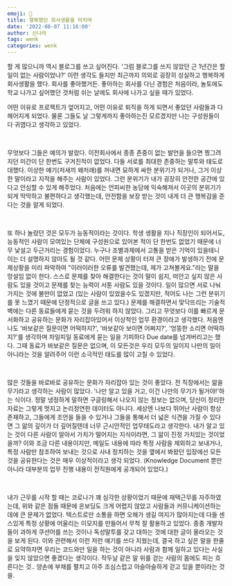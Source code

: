```yaml
---
emoji: 👋
title: 행복했던 회사생활을 마치며
date: '2022-08-07 11:16:00'
author: 신나라
tags: wenk
categories: wenk
---
```


할 게 많으니까 역시 블로그를 쓰고 싶어진다. '그럼 블로그를 쓰지 않았던 근 1년간은 할 일이 없는 사람이었나?' 이런 생각도 들지만 최근까지 의외로 굉장히 성실하고 행복하게 회사생활을 했다. 회사를 좋아했거든. 좋아하는 회사를 다닌 경험은 처음이라, 놀토에도 학교 나가고 싶어했던 것처럼 쉬는 날에도 회사에 나가고 싶을 때가 있었다. 

어떤 이유로 프로젝트가 엎어지고, 어떤 이유로 퇴직을 하게 되면서 좋았던 사람들과 다 헤어지게 되었다. 물론 그들도 날 그렇게까지 좋아하는진 모르겠지만 나는 구성원들이 다 귀엽다고 생각하고 있었다.

​

무엇보다 그들은 예의가 발랐다. 이전회사에서 종종 존중이 없는 발언을 들으면 찡그려지던 미간이 단 한번도 구겨진적이 없었다. 다들 서로를 최대한 존중하는 말투와 태도로 대했다. 이상한 얘기(저새끼 왜저래)를 꺼내면 묘하게 싸한 분위기가 되거나, 그거 이상한 말이라고 지적을 해주는 사람이 있었다. 그런 분위기가 내가 굉장히 안전한 공간에 있다고 안심할 수 있게 해주었다. 처음에는 언피씨한 농담에 익숙해져서 이곳의 분위기가 되게 딱딱하고 불편하다고 생각했는데, 안전함을 보장 받는 것이 내게 더 큰 행복감을 준다는 것을 알게 되었다.

​

또 하나 놀랐던 것은 모두가 능동적이라는 것이다. 학생 생활을 지나 직장인이 되어서도, 능동적인 사람이 모여있는 단체에 구성원으로 있어본 적이 단 한번도 없었기 때문에 너무 낯설고 두근거리는 경험이었다. 누구나 조별과제에서 고통을 받은 기억이 있을테니 이는 더 설명하지 않아도 될 것 같다. 어떤 문제 상황이 터져 큰 장애가 발생하기 전에 문제상황을 미리 파악하여 "이러이러한 오류를 발견했는데, 제가 고쳐볼게요."라는 말을 망설임 없이 한다. 스스로 문제를 찾아 해결한다는 것이 말이 쉽지, 떠안고 싶지 않은 사람도 있을 것이고 문제를 찾는 능력이 서툰 사람도 있을 것이다. 일이 많으면 서로 나눠가지는 것에 불만이 없었고 (있는 사람이 있었을수도 있겠지만, 적어도 나는 그런 분위기를 못 느꼈기 때문에 단정적으로 글을 쓰고 있다.) 문제를 해결하면서 맞닥뜨리는 기술적 벽에는 다른 동료들에게 묻는 것을 두려워 하지 않았다. 그리고 무엇보다 이를 빠르게 문서화하고 공유하는 문화가 자리잡아있어서 이상적인 업무 환경이라고 생각했다. 처음엔 나도 '바보같은 질문이면 어떡하지?', '바보같아 보이면 어쩌지?', '엉뚱한 소리면 어떡하지?'를 생각하며 차일피일 동료에게 묻는 일을 기피하다 Due date를 넘겨버리고는 했다. 그때 동료가 바보같은 질문은 없으며, 이 모든것은 우리 모두의 일이지 나만의 일이 아니라는 것을 알려주어 이런 소극적인 태도를 많이 고칠 수 있었다. 

​

많은 것들을 바로바로 공유하는 문화가 자리잡아 있는 것이 좋았다. 전 직장에서는 앎을 무기라고 생각하는 사람이 많았다. '나만 알고 있을 거고, 이건 나만의 무기가 될거야!'하는 식이다. 정말 냉정하게 말하면 구글링해서 나오지 않는 정보는 없으며, 당신이 정리한 자료는 그렇게 멋지고 논리정연한 데이터도 아니다. 세상엔 나보다 뛰어난 사람이 항상 존재하고, 그들에게 조언을 들을 수 있거나 그들을 통해서 더 넓은 식견을 가질 수 있다면 그 앎의 깊이가 더 깊어질텐데 너무 근시안적인 업무태도라고 생각한다. 내가 알고 있는 것이 다른 사람이 알아서 가치가 떨어지는 지식이라면, 그 앎이 진정 가치있는 것이었을까? 이와 조금 다른 내용이지만, 메일도 내용에 따라 특정 사람을 제외하고 보내거나, 특정 사람만 참조하여 보내는 것으로 사내 정치하는 것을 옆에서 봐왔던 입장에선 모든 것을 공유한다는 것은 매우 이상적이라고 생각 되었다. (Knowledge Document 뿐만 아니라 대부분의 업무 진행 내용이 전직원에게 공개되어 있었다.) 

​

내가 근무를 시작 할 때는 코로나가 꽤 심각한 상황이었기 때문에 재택근무를 자주하였는데, 위와 같은 점들 때문에 온보딩도 크게 어렵지 않았고 사람들과 커뮤니케이션하는 데에 큰 문제가 없었다. 텍스트로만 소통을 하면 오해가 생길 여지가 많아지는데 다들 센스있게 특정 상황에 어울리는 이모지를 만들어서 무척 잘 활용하고 있었다. 종종 개발자들이 과하게 쿠션어를 쓰는 것이나 독성말투를 갖고 대하는 것에 대한 글이 올라오는 것을 보게 된다. 이와 관련해서 이런 저런 얘기를 쓰다 지웠는데, 결국 하고 싶은 말을 한줄로 요약하자면 우리는 코드와만 일을 하는 것이 아니라 사람과 함께 일하고 있다는 사실을 잊지 않았으면 좋겠다는 생각이다. 작두날 같은 말 위를 걷는 사람의 몸에도 피는 흐른다는 것.. 양손에 부채를 펼치고 아주 조심스럽고 아슬아슬하게 걷고 있을 뿐이라는 것을.